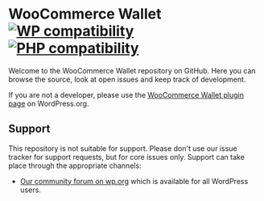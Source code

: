 # WooCommerce Wallet [![WP compatibility](https://plugintests.com/plugins/woo-wallet/wp-badge.svg)](https://plugintests.com/plugins/woo-wallet/latest) [![PHP compatibility](https://plugintests.com/plugins/woo-wallet/php-badge.svg)](https://plugintests.com/plugins/woo-wallet/latest)

Welcome to the WooCommerce Wallet repository on GitHub. Here you can browse the source, look at open issues and keep track of development.

If you are not a developer, please use the [WooCommerce Wallet plugin page](https://wordpress.org/plugins/woo-wallet/) on WordPress.org.

## Support
This repository is not suitable for support. Please don't use our issue tracker for support requests, but for core issues only. Support can take place through the appropriate channels:

* [Our community forum on wp.org](https://wordpress.org/support/plugin/woo-wallet) which is available for all WordPress users.
